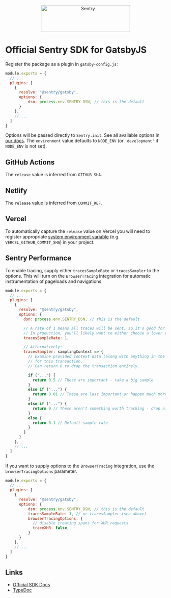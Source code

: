 <p align="center">
  <a href="https://sentry.io/?utm_source=github&utm_medium=logo" target="_blank">
    <img src="https://sentry-brand.storage.googleapis.com/sentry-wordmark-dark-280x84.png" alt="Sentry" width="280" height="84">
  </a>
</p>

# Official Sentry SDK for GatsbyJS

Register the package as a plugin in `gatsby-config.js`:

```javascript
module.exports = {
  // ...
  plugins: [
    {
      resolve: "@sentry/gatsby",
      options: {
          dsn: process.env.SENTRY_DSN, // this is the default
      }
    },
    // ...
  ]
}
```

Options will be passed directly to `Sentry.init`. See all available options in [our docs](https://docs.sentry.io/error-reporting/configuration/?platform=javascript). The `environment` value defaults to `NODE_ENV` (or `'development'` if `NODE_ENV` is not set).

## GitHub Actions

The `release` value is inferred from `GITHUB_SHA`.

## Netlify

The `release` value is inferred from `COMMIT_REF`.

## Vercel

To automatically capture the `release` value on Vercel you will need to register appropriate [system environment variable](https://vercel.com/docs/v2/build-step#system-environment-variables) (e.g. `VERCEL_GITHUB_COMMIT_SHA`) in your project.

## Sentry Performance

To enable tracing, supply either `tracesSampleRate` or `tracesSampler` to the options. This will turn on the `BrowserTracing` integration for automatic instrumentation of pageloads and navigations.

```javascript
module.exports = {
  // ...
  plugins: [
    {
      resolve: "@sentry/gatsby",
      options: {
        dsn: process.env.SENTRY_DSN, // this is the default

        // A rate of 1 means all traces will be sent, so it's good for testing.
        // In production, you'll likely want to either choose a lower rate or use `tracesSampler` instead (see below).
        tracesSampleRate: 1,

        // Alternatively:
        tracesSampler: samplingContext => {
          // Examine provided context data (along with anything in the global namespace) to decide the sample rate
          // for this transaction.
          // Can return 0 to drop the transaction entirely.

          if ("...") {
            return 0.5 // These are important - take a big sample
          }
          else if ("...") {
            return 0.01 // These are less important or happen much more frequently - only take 1% of them
          }
          else if ("...") {
            return 0 // These aren't something worth tracking - drop all transactions like this
          }
          else {
            return 0.1 // Default sample rate
          }
        }
      }
    },
    // ...
  ]
}
```

If you want to supply options to the `BrowserTracing` integration, use the `browserTracingOptions` parameter.

```javascript
module.exports = {
  // ...
  plugins: [
    {
      resolve: "@sentry/gatsby",
      options: {
          dsn: process.env.SENTRY_DSN, // this is the default
          tracesSampleRate: 1, // or tracesSampler (see above)
          browserTracingOptions: {
            // disable creating spans for XHR requests
            traceXHR: false,
          }
      }
    },
    // ...
  ]
}
```

## Links

- [Official SDK Docs](https://docs.sentry.io/quickstart/)
- [TypeDoc](http://getsentry.github.io/sentry-javascript/)
